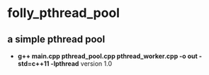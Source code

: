 # folly_pthread_pool
## a simple pthread pool
- **g++ main.cpp pthread_pool.cpp pthread_worker.cpp -o out -std=c++11 -lpthread**
version 1.0
